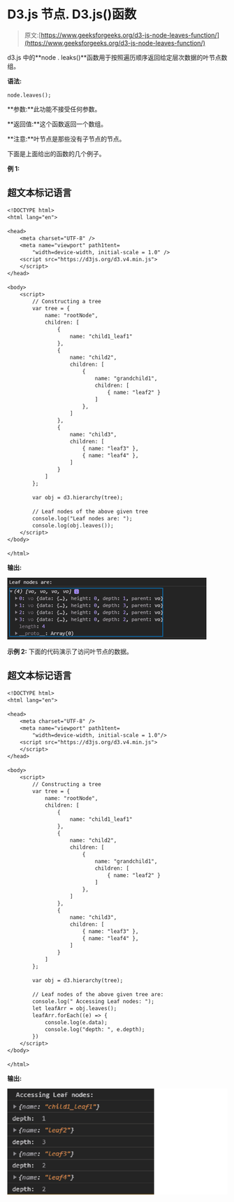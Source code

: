 # D3.js 节点. D3.js()函数

> 原文:[https://www.geeksforgeeks.org/d3-js-node-leaves-function/](https://www.geeksforgeeks.org/d3-js-node-leaves-function/)

d3.js 中的**node . leaks()**函数用于按照遍历顺序返回给定层次数据的叶节点数组。

**语法:**

```
node.leaves();
```

**参数:**此功能不接受任何参数。

**返回值:**这个函数返回一个数组。

**注意:**叶节点是那些没有子节点的节点。

下面是上面给出的函数的几个例子。

**例 1:**

## 超文本标记语言

```
<!DOCTYPE html>
<html lang="en">

<head>
    <meta charset="UTF-8" />
    <meta name="viewport" path1tent=
        "width=device-width, initial-scale = 1.0" />
    <script src="https://d3js.org/d3.v4.min.js">
    </script>
</head>

<body>
    <script>
        // Constructing a tree
        var tree = {
            name: "rootNode",
            children: [
                {
                    name: "child1_leaf1"
                },
                {
                    name: "child2",
                    children: [
                        {
                            name: "grandchild1",
                            children: [
                                { name: "leaf2" }
                            ]
                        },
                    ]
                },
                {
                    name: "child3",
                    children: [
                        { name: "leaf3" },
                        { name: "leaf4" },
                    ]
                }
            ]
        };

        var obj = d3.hierarchy(tree);

        // Leaf nodes of the above given tree
        console.log("Leaf nodes are: ");
        console.log(obj.leaves());        
    </script>
</body>

</html>
```

**输出:**

![](img/3ef8403015958091e42e952803f51f33.png)

**示例 2:** 下面的代码演示了访问叶节点的数据。

## 超文本标记语言

```
<!DOCTYPE html>
<html lang="en">

<head>
    <meta charset="UTF-8" />
    <meta name="viewport" path1tent=
        "width=device-width, initial-scale = 1.0"/>
    <script src="https://d3js.org/d3.v4.min.js">
    </script>
</head>

<body>
    <script>
        // Constructing a tree
        var tree = {
            name: "rootNode",
            children: [
                {
                    name: "child1_leaf1"
                },
                {
                    name: "child2",
                    children: [
                        {
                            name: "grandchild1",
                            children: [
                                { name: "leaf2" }
                            ]
                        },
                    ]
                },
                {
                    name: "child3",
                    children: [
                        { name: "leaf3" },
                        { name: "leaf4" },
                    ]
                }
            ]
        };

        var obj = d3.hierarchy(tree);

        // Leaf nodes of the above given tree are:
        console.log(" Accessing Leaf nodes: ");
        let leafArr = obj.leaves();
        leafArr.forEach((e) => {
            console.log(e.data);
            console.log("depth: ", e.depth);
        })        
    </script>
</body>

</html>
```

**输出:**

![](img/12ad6f47a5aa00737b16a719c1774249.png)